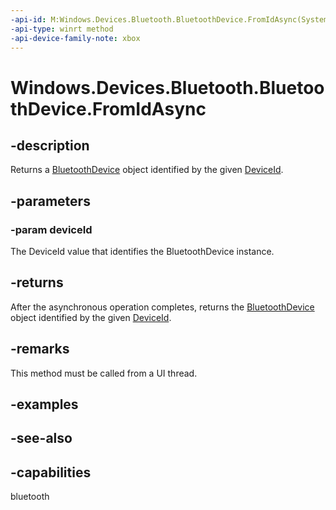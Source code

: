 ```yaml
---
-api-id: M:Windows.Devices.Bluetooth.BluetoothDevice.FromIdAsync(System.String)
-api-type: winrt method
-api-device-family-note: xbox
---
```


<!-- Method syntax
public Windows.Foundation.IAsyncOperation<Windows.Devices.Bluetooth.BluetoothDevice> FromIdAsync(System.String deviceId)
-->

# Windows.Devices.Bluetooth.BluetoothDevice.FromIdAsync

## -description
Returns a [BluetoothDevice](bluetoothdevice.md) object identified by the given [DeviceId](bluetoothledevice_deviceid.md).

## -parameters
### -param deviceId
The DeviceId value that identifies the BluetoothDevice instance.

## -returns
After the asynchronous operation completes, returns the [BluetoothDevice](bluetoothdevice.md) object identified by the given [DeviceId](bluetoothledevice_deviceid.md).

## -remarks
This method must be called from a UI thread.

## -examples

## -see-also


## -capabilities
bluetooth
